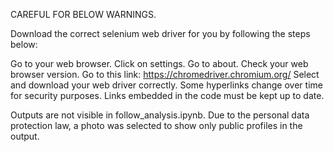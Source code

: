 CAREFUL FOR BELOW WARNINGS.

Download the correct selenium web driver for you by following the steps below:

Go to your web browser.
Click on settings.
Go to about.
Check your web browser version.
Go to this link: https://chromedriver.chromium.org/
Select and download your web driver correctly.
Some hyperlinks change over time for security purposes. Links embedded in the code must be kept up to date.

Outputs are not visible in follow_analysis.ipynb. Due to the personal data protection law, a photo was selected to show only public profiles in the output.
